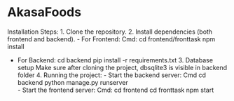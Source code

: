 # AkasaFoods
 Installation Steps:
     1. Clone the repository.
     2. Install dependencies (both frontend and backend).
        - For Frontend: 
          Cmd:
          cd frontend/fronttask
          npm install
          
  - For Backend:
          cd backend
          pip install -r requirements.txt
     3. Database setup 
	Make sure after cloning the project, dbsqlite3 is visible in backend folder
     4. Running the project:
        - Start the backend server:
          Cmd
	cd backend
          	python manage.py runserver   
        - Start the frontend server:
          Cmd:
          	cd frontend
	cd fronttask
	npm start
   
